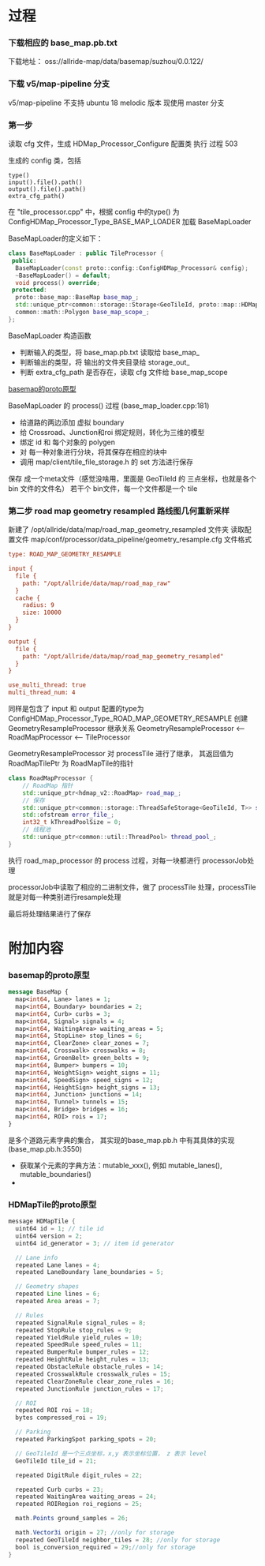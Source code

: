 # 过程
### 下载相应的 base_map.pb.txt
下载地址： oss://allride-map/data/basemap/suzhou/0.0.122/

### 下载 v5/map-pipeline 分支
v5/map-pipeline 不支持 ubuntu 18 melodic 版本
现使用 master 分支

### 第一步
读取 cfg 文件，生成 HDMap_Processor_Configure 配置类 执行 过程 503

生成的 config 类，包括 
```
type()
input().file().path()
output().file().path()
extra_cfg_path()
```

在 "tile_processor.cpp" 中，根据 config 中的type() 为 ConfigHDMap_Processor_Type_BASE_MAP_LOADER
加载 BaseMapLoader

BaseMapLoader的定义如下：
```cpp
class BaseMapLoader : public TileProcessor {
 public:
  BaseMapLoader(const proto::config::ConfigHDMap_Processor& config);
  ~BaseMapLoader() = default;
  void process() override;
 protected:
  proto::base_map::BaseMap base_map_;
  std::unique_ptr<common::storage::Storage<GeoTileId, proto::map::HDMapTile>> storage_out_;
  common::math::Polygon base_map_scope_;
};
```
BaseMapLoader 构造函数 
+ 判断输入的类型，将 base_map.pb.txt 读取给 base_map_
+ 判断输出的类型，将 输出的文件夹目录给 storage_out_
+ 判断 extra_cfg_path 是否存在，读取 cfg 文件给 base_map_scope

[basemap的proto原型](#basemap的proto原型)

BaseMapLoader 的 process() 过程 (base_map_loader.cpp:181)
+ 给道路的两边添加 虚拟 boundary
+ 给 Crossroad、Junction和roi 绑定规则，转化为三维的模型
+ 绑定 id 和 每个对象的 polygen
+ 对 每一种对象进行分块，将其保存在相应的块中
+ 调用 map/client/tile_file_storage.h 的 set 方法进行保存

保存 成一个meta文件（感觉没啥用，里面是 GeoTileId 的 三点坐标，也就是各个 bin 文件的文件名）
若干个 bin文件，每一个文件都是一个 tile

### 第二步 road map geometry resampled 路线图几何重新采样
新建了 /opt/allride/data/map/road_map_geometry_resampled 文件夹
读取配置文件 map/conf/processor/data_pipeline/geometry_resample.cfg
文件格式
```cfg
type: ROAD_MAP_GEOMETRY_RESAMPLE

input {
  file {
    path: "/opt/allride/data/map/road_map_raw"
  }
  cache {
    radius: 9
    size: 10000
  }
}

output {
  file {
    path: "/opt/allride/data/map/road_map_geometry_resampled"
  }
}

use_multi_thread: true
multi_thread_num: 4
```
同样是包含了 input 和 output
配置的type为 ConfigHDMap_Processor_Type_ROAD_MAP_GEOMETRY_RESAMPLE
创建 GeometryResampleProcessor
继承关系
GeometryResampleProcessor <-- RoadMapProcessor <-- TileProcessor

GeometryResampleProcessor 对 processTile 进行了继承， 其返回值为 RoadMapTilePtr 为 RoadMapTile的指针


```cpp
class RoadMapProcessor {
    // RoadMap 指针
    std::unique_ptr<hdmap_v2::RoadMap> road_map_;
    // 保存
    std::unique_ptr<common::storage::ThreadSafeStorage<GeoTileId, T>> storage_;
    std::ofstream error_file_;
    int32_t kThreadPoolSize = 0;
    // 线程池
    std::unique_ptr<common::util::ThreadPool> thread_pool_;
}
```
执行 road_map_processor 的 process 过程，对每一块都进行 processorJob处理

processorJob中读取了相应的二进制文件，做了 processTile 处理，processTile就是对每一种类别进行resample处理





最后将处理结果进行了保存








# 附加内容
### basemap的proto原型
```proto
message BaseMap {
  map<int64, Lane> lanes = 1;
  map<int64, Boundary> boundaries = 2;
  map<int64, Curb> curbs = 3;
  map<int64, Signal> signals = 4;
  map<int64, WaitingArea> waiting_areas = 5;
  map<int64, StopLine> stop_lines = 6;
  map<int64, ClearZone> clear_zones = 7;
  map<int64, Crosswalk> crosswalks = 8;
  map<int64, GreenBelt> green_belts = 9;
  map<int64, Bumper> bumpers = 10;
  map<int64, WeightSign> weight_signs = 11;
  map<int64, SpeedSign> speed_signs = 12;
  map<int64, HeightSign> height_signs = 13;
  map<int64, Junction> junctions = 14;
  map<int64, Tunnel> tunnels = 15;
  map<int64, Bridge> bridges = 16;
  map<int64, ROI> rois = 17;
}
```
是多个道路元素字典的集合， 其实现的base_map.pb.h 中有其具体的实现(base_map.pb.h:3550)
+ 获取某个元素的字典方法：mutable_xxx(), 例如 mutable_lanes(), mutable_boundaries()
+ 



### HDMapTile的proto原型
```java
message HDMapTile {
  uint64 id = 1; // tile id
  uint64 version = 2;
  uint64 id_generator = 3; // item id generator

  // Lane info
  repeated Lane lanes = 4;
  repeated LaneBoundary lane_boundaries = 5;

  // Geometry shapes
  repeated Line lines = 6;
  repeated Area areas = 7;

  // Rules
  repeated SignalRule signal_rules = 8;
  repeated StopRule stop_rules = 9;
  repeated YieldRule yield_rules = 10;
  repeated SpeedRule speed_rules = 11;
  repeated BumperRule bumper_rules = 12;
  repeated HeightRule height_rules = 13;
  repeated ObstacleRule obstacle_rules = 14;
  repeated CrosswalkRule crosswalk_rules = 15;
  repeated ClearZoneRule clear_zone_rules = 16;
  repeated JunctionRule junction_rules = 17;

  // ROI
  repeated ROI roi = 18;
  bytes compressed_roi = 19;

  // Parking
  repeated ParkingSpot parking_spots = 20;

  // GeoTileId 是一个三点坐标，x,y 表示坐标位置， z 表示 level
  GeoTileId tile_id = 21;

  repeated DigitRule digit_rules = 22;

  repeated Curb curbs = 23;
  repeated WaitingArea waiting_areas = 24;
  repeated ROIRegion roi_regions = 25;

  math.Points ground_samples = 26;

  math.Vector3i origin = 27; //only for storage
  repeated GeoTileId neighbor_tiles = 28; //only for storage
  bool is_conversion_required = 29;//only for storage
}
```

